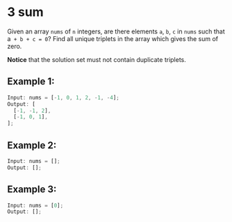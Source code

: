 # **3 sum**

Given an array `nums` of `n` integers, are there elements `a`, `b`, `c` in `nums` such that a` + b + c = 0`? Find all unique triplets in the array which gives the sum of zero.

**Notice** that the solution set must not contain duplicate triplets.

## **Example 1:**

```javascript
Input: nums = [-1, 0, 1, 2, -1, -4];
Output: [
  [-1, -1, 2],
  [-1, 0, 1],
];
```

## **Example 2:**

```javascript
Input: nums = [];
Output: [];
```

## **Example 3:**

```javascript
Input: nums = [0];
Output: [];
```
